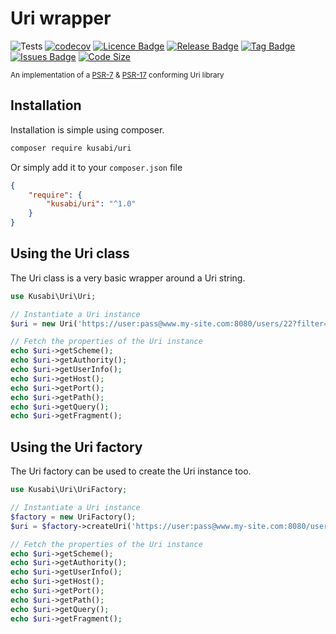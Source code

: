 # Uri wrapper

![Tests](https://github.com/kusabi/uri/workflows/tests/badge.svg)
[![codecov](https://codecov.io/gh/kusabi/uri/branch/master/graph/badge.svg)](https://codecov.io/gh/kusabi/dot)
[![Licence Badge](https://img.shields.io/github/license/kusabi/uri.svg)](https://img.shields.io/github/license/kusabi/uri.svg)
[![Release Badge](https://img.shields.io/github/release/kusabi/uri.svg)](https://img.shields.io/github/release/kusabi/uri.svg)
[![Tag Badge](https://img.shields.io/github/tag/kusabi/uri.svg)](https://img.shields.io/github/tag/kusabi/uri.svg)
[![Issues Badge](https://img.shields.io/github/issues/kusabi/uri.svg)](https://img.shields.io/github/issues/kusabi/uri.svg)
[![Code Size](https://img.shields.io/github/languages/code-size/kusabi/uri.svg?label=size)](https://img.shields.io/github/languages/code-size/kusabi/uri.svg)

<sup>An implementation of a [PSR-7](https://www.php-fig.org/psr/psr-7/) & [PSR-17](https://www.php-fig.org/psr/psr-17/) conforming Uri library</sup>

## Installation

Installation is simple using composer.

```bash
composer require kusabi/uri
```

Or simply add it to your `composer.json` file

```json
{
    "require": {
        "kusabi/uri": "^1.0"
    }
}
```

## Using the Uri class

The Uri class is a very basic wrapper around a Uri string.


```php
use Kusabi\Uri\Uri;

// Instantiate a Uri instance
$uri = new Uri('https://user:pass@www.my-site.com:8080/users/22?filter=name#bottom');

// Fetch the properties of the Uri instance
echo $uri->getScheme();
echo $uri->getAuthority();
echo $uri->getUserInfo();
echo $uri->getHost();
echo $uri->getPort();
echo $uri->getPath();
echo $uri->getQuery();
echo $uri->getFragment();
```


## Using the Uri factory

The Uri factory can be used to create the Uri instance too.


```php
use Kusabi\Uri\UriFactory;

// Instantiate a Uri instance
$factory = new UriFactory();
$uri = $factory->createUri('https://user:pass@www.my-site.com:8080/users/22?filter=name#bottom');

// Fetch the properties of the Uri instance
echo $uri->getScheme();
echo $uri->getAuthority();
echo $uri->getUserInfo();
echo $uri->getHost();
echo $uri->getPort();
echo $uri->getPath();
echo $uri->getQuery();
echo $uri->getFragment();
```
